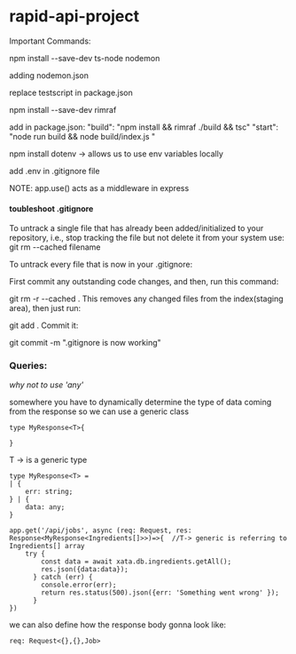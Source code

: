 # rapid-api-project

Important Commands:

npm install --save-dev ts-node nodemon

adding nodemon.json

replace testscript in package.json

npm install --save-dev rimraf

add in package.json:
"build": "npm install && rimraf ./build && tsc"
"start": "node run build && node build/index.js "


npm install dotenv -> allows us to use env variables locally

add .env in .gitignore file


NOTE: app.use() acts as a middleware in express

#### toubleshoot .gitignore

To untrack a single file that has already been added/initialized to your repository, i.e., stop tracking the file but not delete it from your system use: git rm --cached filename

To untrack every file that is now in your .gitignore:

First commit any outstanding code changes, and then, run this command:

git rm -r --cached .
This removes any changed files from the index(staging area), then just run:

git add .
Commit it:

git commit -m ".gitignore is now working"


### Queries:

*why not to use 'any'*

somewhere you have to dynamically determine the type of data 
coming from the response so we can use a generic class
```
type MyResponse<T>{

}
```
T -> is a generic type

```
type MyResponse<T> =
| {
    err: string;
} | {
    data: any;
}

app.get('/api/jobs', async (req: Request, res: Response<MyResponse<Ingredients[]>>)=>{	//T-> generic is referring to Ingredients[] array
    try {
        const data = await xata.db.ingredients.getAll();
        res.json({data:data});
      } catch (err) {
        console.error(err);
        return res.status(500).json({err: 'Something went wrong' });
      }
})
```
we can also define how the response body gonna look like:

`req: Request<{},{},Job>`